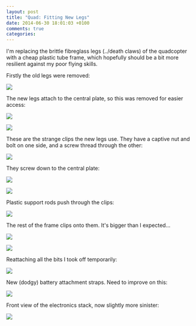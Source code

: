 ```yaml
---
layout: post
title: "Quad: Fitting New Legs"
date: 2014-06-30 18:01:03 +0100
comments: true
categories: 
---
```


I'm replacing the brittle fibreglass legs (../death claws) of the quadcopter with a cheap plastic tube frame, which hopefully should be a bit more resilient against my poor flying skills.

Firstly the old legs were removed:

![](http://files.ianrenton.com/sites/quadcopter/legs-1.jpg)

The new legs attach to the central plate, so this was removed for easier access:

![](http://files.ianrenton.com/sites/quadcopter/legs-2.jpg)

![](http://files.ianrenton.com/sites/quadcopter/legs-3.jpg)

These are the strange clips the new legs use. They have a captive nut and bolt on one side, and a screw thread through the other:

![](http://files.ianrenton.com/sites/quadcopter/legs-4.jpg)

They screw down to the central plate:

![](http://files.ianrenton.com/sites/quadcopter/legs-5.jpg)

![](http://files.ianrenton.com/sites/quadcopter/legs-6.jpg)

Plastic support rods push through the clips:

![](http://files.ianrenton.com/sites/quadcopter/legs-7.jpg)

The rest of the frame clips onto them. It's bigger than I expected...

![](http://files.ianrenton.com/sites/quadcopter/legs-8.jpg)

![](http://files.ianrenton.com/sites/quadcopter/legs-9.jpg)

Reattaching all the bits I took off temporarily:

![](http://files.ianrenton.com/sites/quadcopter/legs-10.jpg)

New (dodgy) battery attachment straps. Need to improve on this:

![](http://files.ianrenton.com/sites/quadcopter/legs-11.jpg)

Front view of the electronics stack, now slightly more sinister:

![](http://files.ianrenton.com/sites/quadcopter/legs-12.jpg)

